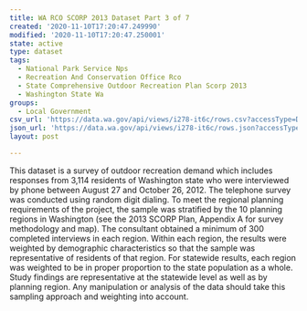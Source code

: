 ```yaml
---
title: WA RCO SCORP 2013 Dataset Part 3 of 7
created: '2020-11-10T17:20:47.249990'
modified: '2020-11-10T17:20:47.250001'
state: active
type: dataset
tags:
  - National Park Service Nps
  - Recreation And Conservation Office Rco
  - State Comprehensive Outdoor Recreation Plan Scorp 2013
  - Washington State Wa
groups:
  - Local Government
csv_url: 'https://data.wa.gov/api/views/i278-it6c/rows.csv?accessType=DOWNLOAD'
json_url: 'https://data.wa.gov/api/views/i278-it6c/rows.json?accessType=DOWNLOAD'
layout: post

---
```

This dataset is a survey of outdoor recreation demand which includes responses from 3,114 residents of Washington state who were interviewed by phone between August 27 and October 26, 2012. The telephone survey was conducted using random digit dialing.  To meet the regional planning requirements of the project, the sample was stratified by the 10 planning regions in Washington (see the 2013 SCORP Plan, Appendix A for survey methodology and map). The consultant obtained a minimum of 300 completed interviews in each region.  Within each region, the results were weighted by demographic characteristics so that the sample was representative of residents of that region.  For statewide results, each region was weighted to be in proper proportion to the state population as a whole.  Study findings are representative at the statewide level as well as by planning region.  Any manipulation or analysis of the data should take this sampling approach and weighting into account.
